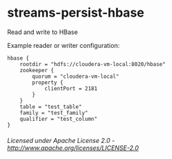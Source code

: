streams-persist-hbase
=====================

Read and write to HBase

Example reader or writer configuration:

    hbase {
        rootdir = "hdfs://cloudera-vm-local:8020/hbase"
        zookeeper {
            quorum = "cloudera-vm-local"
            property {
                clientPort = 2181
            }
        }
        table = "test_table"
        family = "test_family"
        qualifier = "test_column"
    }

###### Licensed under Apache License 2.0 - http://www.apache.org/licenses/LICENSE-2.0
